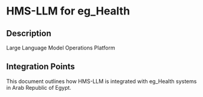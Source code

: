 # HMS-LLM for eg_Health

## Description

Large Language Model Operations Platform

## Integration Points

This document outlines how HMS-LLM is integrated with eg_Health systems in Arab Republic of Egypt.

